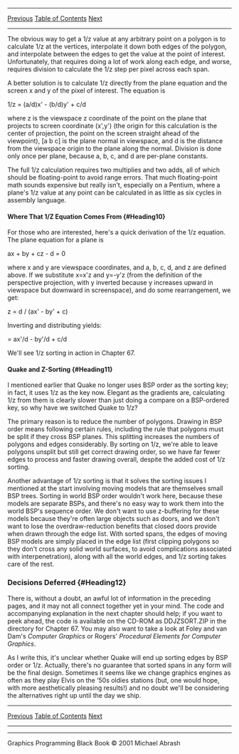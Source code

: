   ------------------------ --------------------------------- --------------------
  [Previous](66-03.html)   [Table of Contents](index.html)   [Next](67-01.html)
  ------------------------ --------------------------------- --------------------

The obvious way to get a 1/z value at any arbitrary point on a polygon
is to calculate 1/z at the vertices, interpolate it down both edges of
the polygon, and interpolate between the edges to get the value at the
point of interest. Unfortunately, that requires doing a lot of work
along each edge, and worse, requires division to calculate the 1/z step
per pixel across each span.

A better solution is to calculate 1/z directly from the plane equation
and the screen x and y of the pixel of interest. The equation is

1/z = (a/d)x' - (b/d)y' + c/d

where z is the viewspace z coordinate of the point on the plane that
projects to screen coordinate (x',y') (the origin for this calculation
is the center of projection, the point on the screen straight ahead of
the viewpoint), [a b c] is the plane normal in viewspace, and d is the
distance from the viewspace origin to the plane along the normal.
Division is done only once per plane, because a, b, c, and d are
per-plane constants.

The full 1/z calculation requires two multiplies and two adds, all of
which should be floating-point to avoid range errors. That much
floating-point math sounds expensive but really isn't, especially on a
Pentium, where a plane's 1/z value at any point can be calculated in as
little as six cycles in assembly language.

#### Where That 1/Z Equation Comes From {#Heading10}

For those who are interested, here's a quick derivation of the 1/z
equation. The plane equation for a plane is

ax + by + cz - d = 0

where x and y are viewspace coordinates, and a, b, c, d, and z are
defined above. If we substitute x=x'z and y=-y'z (from the definition of
the perspective projection, with y inverted because y increases upward
in viewspace but downward in screenspace), and do some rearrangement, we
get:

z = d / (ax' - by' + c)

Inverting and distributing yields:

= ax'/d - by'/d + c/d

We'll see 1/z sorting in action in Chapter 67.

#### Quake and Z-Sorting {#Heading11}

I mentioned earlier that Quake no longer uses BSP order as the sorting
key; in fact, it uses 1/z as the key now. Elegant as the gradients are,
calculating 1/z from them is clearly slower than just doing a compare on
a BSP-ordered key, so why have we switched Quake to 1/z?

The primary reason is to reduce the number of polygons. Drawing in BSP
order means following certain rules, including the rule that polygons
must be split if they cross BSP planes. This splitting increases the
numbers of polygons and edges considerably. By sorting on 1/z, we're
able to leave polygons unsplit but still get correct drawing order, so
we have far fewer edges to process and faster drawing overall, despite
the added cost of 1/z sorting.

Another advantage of 1/z sorting is that it solves the sorting issues I
mentioned at the start involving moving models that are themselves small
BSP trees. Sorting in world BSP order wouldn't work here, because these
models are separate BSPs, and there's no easy way to work them into the
world BSP's sequence order. We don't want to use z-buffering for these
models because they're often large objects such as doors, and we don't
want to lose the overdraw-reduction benefits that closed doors provide
when drawn through the edge list. With sorted spans, the edges of moving
BSP models are simply placed in the edge list (first clipping polygons
so they don't cross any solid world surfaces, to avoid complications
associated with interpenetration), along with all the world edges, and
1/z sorting takes care of the rest.

### Decisions Deferred {#Heading12}

There is, without a doubt, an awful lot of information in the preceding
pages, and it may not all connect together yet in your mind. The code
and accompanying explanation in the next chapter should help; if you
want to peek ahead, the code is available on the CD-ROM as DDJZSORT.ZIP
in the directory for Chapter 67. You may also want to take a look at
Foley and van Dam's *Computer Graphics* or Rogers' *Procedural Elements
for Computer Graphics*.

As I write this, it's unclear whether Quake will end up sorting edges by
BSP order or 1/z. Actually, there's no guarantee that sorted spans in
any form will be the final design. Sometimes it seems like we change
graphics engines as often as they play Elvis on the ‘50s oldies stations
(but, one would hope, with more aesthetically pleasing results!) and no
doubt we'll be considering the alternatives right up until the day we
ship.

  ------------------------ --------------------------------- --------------------
  [Previous](66-03.html)   [Table of Contents](index.html)   [Next](67-01.html)
  ------------------------ --------------------------------- --------------------

* * * * *

Graphics Programming Black Book © 2001 Michael Abrash
